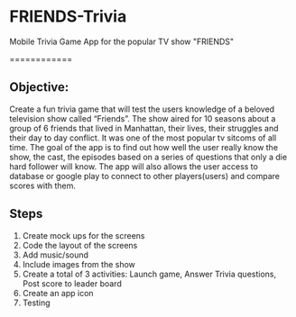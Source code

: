 FRIENDS-Trivia
==============

Mobile Trivia Game App for the popular TV show "FRIENDS"


============
## Objective:

Create a fun trivia game that will test the users knowledge of a beloved television show called “Friends”. The show aired for 10 seasons about a group of 6 friends that lived in Manhattan, their lives, their struggles and their day to day conflict. It was one of the most popular tv sitcoms of all time.
The goal of the app is to find out how well the user really know the show, the cast, the episodes based on a series of questions that only a die hard follower will know.  The app will also allows the user access to database or google play to connect to other players(users) and compare scores with them.

## Steps
1. Create mock ups for the screens
2. Code the layout of the screens
3. Add music/sound
4. Include images from the show
5. Create a total of 3 activities: Launch game, Answer Trivia questions, Post score to leader board
6. Create an app icon
7. Testing

